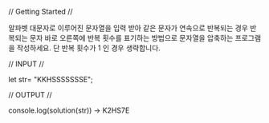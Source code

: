 // Getting Started //

알파벳 대문자로 이루어진 문자열을 입력 받아 같은 문자가 연속으로 반복되는 경우 반복되는 문자 바로 오른쪽에 반복 횟수를 표기하는 방법으로 문자열을 압축하는 프로그램을 작성하세요. 단 반복 횟수가 1 인 경우 생략합니다.

// INPUT //

let str= "KKHSSSSSSSE";

// OUTPUT //

console.log(solution(str)) -> K2HS7E
